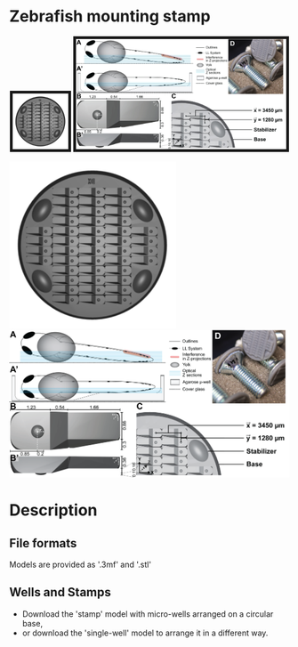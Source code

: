 # Zebrafish mounting stamp

<center>
<img width="20%" border="5" src="https://github.com/KleinhansDa/3DModels/blob/master/v4_B_300.gif?raw=true"/>
<img width="75%" border="5" src="https://github.com/KleinhansDa/3DModels/blob/master/v4_B_fig1.jpg?raw=true"/>
</center>

![](https://github.com/KleinhansDa/3DModels/blob/master/v4_B_300.gif?raw=true)
![](https://github.com/KleinhansDa/3DModels/blob/master/Fig1.png?raw=true)

# Description

## File formats

Models are provided as '.3mf' and '.stl'

## Wells and Stamps

- Download the 'stamp' model with micro-wells arranged on a circular base, 
- or download the 'single-well' model to arrange it in a different way.

